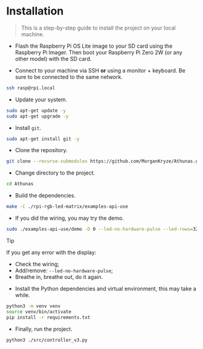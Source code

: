 # Installation

> This is a step-by-step guide to install the project on your local machine.

- Flash the Raspberry Pi OS Lite image to your SD card using the Raspberry Pi Imager. Then boot your Raspberry Pi Zero 2W (or any other model) with the SD card.

- Connect to your machine via SSH **or** using a monitor + keyboard. Be sure to be connected to the same network.

```bash
ssh rasp@rpi.local
```

- Update your system.

```bash
sudo apt-get update -y
sudo apt-get upgrade -y
```

- Install `git`.

```bash
sudo apt-get install git -y
```

- Clone the repository.

```bash
git clone --recurse-submodules https://github.com/MorganKryze/Athunas.git
```

- Change directory to the project.

```bash
cd Athunas
```

- Build the dependencies.

```bash
make -C ./rpi-rgb-led-matrix/examples-api-use
```

- If you did the wiring, you may try the demo.

```bash
sudo ./examples-api-use/demo -D 0 --led-no-hardware-pulse --led-rows=32 --led-cols=64
```

> [!TIP]
> If you get any error with the display:
>
> - Check the wiring;
> - Add/remove: `--led-no-hardware-pulse`;
> - Breathe in, breathe out, do it again.

- Install the Python dependencies and virtual environment, this may take a while.

```bash
python3 -m venv venv
source venv/bin/activate
pip install -r requirements.txt
```

- Finally, run the project.

```bash
python3 ./src/controller_v3.py
```
